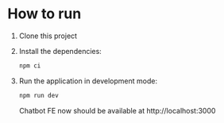 # How to run
1. Clone this project

2. Install the dependencies:

   ```bash
   npm ci
   ```

3. Run the application in development mode:

   ```bash
   npm run dev
   ```

   Chatbot FE now should be available at http://localhost:3000

